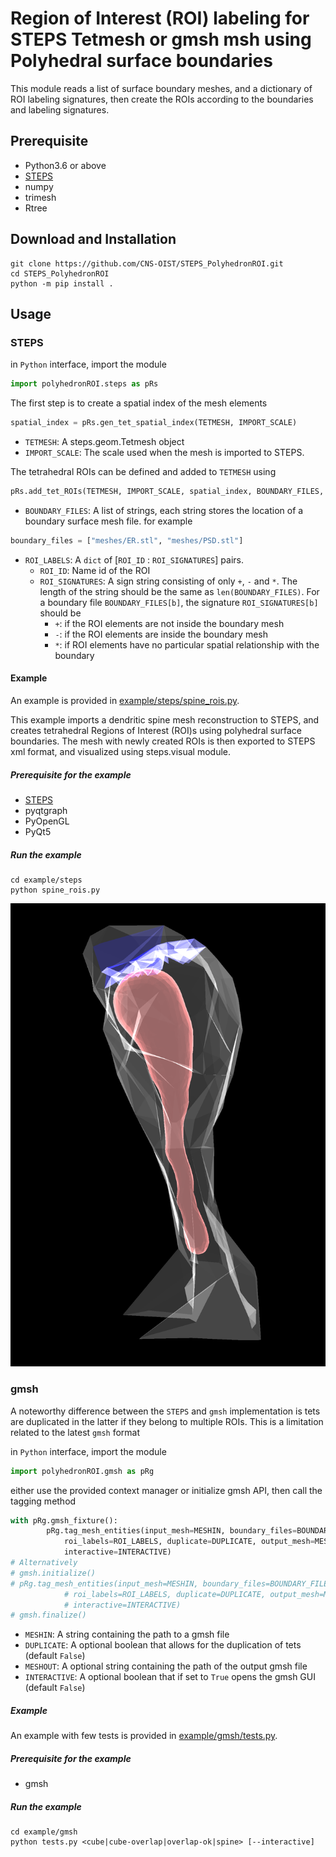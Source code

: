 # Region of Interest (ROI) labeling for STEPS Tetmesh or gmsh msh using Polyhedral surface boundaries

This module reads a list of surface boundary meshes, and a dictionary of ROI labeling signatures,
then create the ROIs according to the boundaries and labeling signatures.

## Prerequisite
* Python3.6 or above
* [STEPS](http://steps.sourceforge.net/)
* numpy
* trimesh
* Rtree

## Download and Installation
```
git clone https://github.com/CNS-OIST/STEPS_PolyhedronROI.git
cd STEPS_PolyhedronROI
python -m pip install .
```

## Usage

### STEPS
in `Python` interface, import the module
```python
import polyhedronROI.steps as pRs
```

The first step is to create a spatial index of the mesh elements
```python
spatial_index = pRs.gen_tet_spatial_index(TETMESH, IMPORT_SCALE)
```
* `TETMESH`: A steps.geom.Tetmesh object
* `IMPORT_SCALE`: The scale used when the mesh is imported to STEPS.

The tetrahedral ROIs can be defined and added to `TETMESH` using
```python
pRs.add_tet_ROIs(TETMESH, IMPORT_SCALE, spatial_index, BOUNDARY_FILES, ROI_LABELS)
```

* `BOUNDARY_FILES`: A list of strings, each string stores the location of a boundary surface mesh file. for example
```python
boundary_files = ["meshes/ER.stl", "meshes/PSD.stl"]
```
* `ROI_LABELS`: A `dict` of [`ROI_ID` : `ROI_SIGNATURES`] pairs.
    * `ROI_ID`: Name id of the ROI
    * `ROI_SIGNATURES`: A sign string consisting of only `+`, `-` and `*`. The length of the
    string should be the same as `len(BOUNDARY_FILES)`. For a boundary file `BOUNDARY_FILES[b]`,
    the signature `ROI_SIGNATURES[b]` should be
        * `+`: if the ROI elements are not inside the boundary mesh
        * `-`: if the ROI elements are inside the boundary mesh
        * `*`: if ROI elements have no particular spatial relationship with the boundary


#### Example
An example is provided in [example/steps/spine_rois.py](example/steps/spine_rois.py).

This example imports a dendritic spine mesh reconstruction to STEPS,
and creates tetrahedral Regions of Interest (ROI)s using polyhedral surface boundaries.
The mesh with newly created ROIs is then exported to STEPS xml format,
and visualized using steps.visual module.

##### Prerequisite for the example
* [STEPS](http://steps.sourceforge.net/)
* pyqtgraph
* PyOpenGL
* PyQt5

##### Run the example
```
cd example/steps
python spine_rois.py
```
![visual](example/steps/visual.png)


### gmsh
A noteworthy difference between the `STEPS` and `gmsh` implementation is tets are duplicated
in the latter if they belong to multiple ROIs. This is a limitation related to the latest `gmsh` format

in `Python` interface, import the module
```python
import polyhedronROI.gmsh as pRg
```
either use the provided context manager or initialize gmsh API, then call the tagging method

```python
with pRg.gmsh_fixture():
        pRg.tag_mesh_entities(input_mesh=MESHIN, boundary_files=BOUNDARY_FILES, \
            roi_labels=ROI_LABELS, duplicate=DUPLICATE, output_mesh=MESHOUT, \
            interactive=INTERACTIVE)
# Alternatively
# gmsh.initialize()
# pRg.tag_mesh_entities(input_mesh=MESHIN, boundary_files=BOUNDARY_FILES, \
            # roi_labels=ROI_LABELS, duplicate=DUPLICATE, output_mesh=MESHOUT, \
            # interactive=INTERACTIVE)
# gmsh.finalize()

```
* `MESHIN`: A string containing the path to a gmsh file
* `DUPLICATE`: A optional boolean that allows for the duplication of tets (default `False`)
* `MESHOUT`: A optional string containing the path of the output gmsh file
* `INTERACTIVE`: A optional boolean that if set to `True` opens the gmsh GUI (default `False`)

##### Example
An example with few tests is provided in [example/gmsh/tests.py](example/gmsh/spine_rois.py).

##### Prerequisite for the example
* gmsh

##### Run the example
```
cd example/gmsh
python tests.py <cube|cube-overlap|overlap-ok|spine> [--interactive]
```
